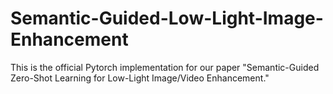 # Semantic-Guided-Low-Light-Image-Enhancement
This is the official Pytorch implementation for our paper "Semantic-Guided Zero-Shot Learning for Low-Light Image/Video Enhancement."
